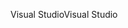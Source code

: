 <span data-ttu-id="9a74b-101">Visual Studio</span><span class="sxs-lookup"><span data-stu-id="9a74b-101">Visual Studio</span></span>